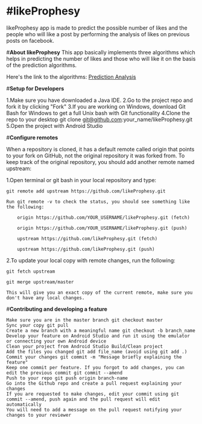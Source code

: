 # #**likeProphesy**

likeProphesy app is made to  predict the possible number of likes and the
people who will like a post by performing the analysis of likes on previous
posts on facebook.

#**About likeProphesy**
This app basically implements three algorithms which helps in predicting the number of likes and those who will like it on the basis of the prediction algorithms.

Here's the link to the algorithms: [Prediction Analysis](src/Final.pdf)

#**Setup for Developers**

1.Make sure you have downloaded a Java IDE.
2.Go to the project repo and fork it by clicking "Fork"
3.If you are working on Windows, download Git Bash for Windows to get a full Unix bash with Git functionality
4.Clone the repo to your desktop git clone git@github.com:your_name/likeProphesy.git
5.Open the project with Android Studio

#**Configure remotes**

When a repository is cloned, it has a default remote called origin that points to your fork on GitHub, not the original repository it was forked from. To keep track of the original repository, you should add another remote named upstream:

1.Open terminal or git bash in your local repository and type:

    git remote add upstream https://github.com/likeProphesy.git

    Run git remote -v to check the status, you should see something like the following:

        origin https://github.com/YOUR_USERNAME/likeProphesy.git (fetch)

        origin https://github.com/YOUR_USERNAME/likeProphesy.git (push)

        upstream https://github.com/likeProphesy.git (fetch)

        upstream https://github.com/likeProphesy.git (push)

2.To update your local copy with remote changes, run the following:

    git fetch upstream

    git merge upstream/master

    This will give you an exact copy of the current remote, make sure you don't have any local changes.

#**Contributing and developing a feature**

    Make sure you are in the master branch git checkout master
    Sync your copy git pull
    Create a new branch with a meaningful name git checkout -b branch_name
    Develop your feature on Android Studio and run it using the emulator or connecting your own Android device
    Clean your project from Android Studio Build/Clean project
    Add the files you changed git add file_name (avoid using git add .)
    Commit your changes git commit -m "Message briefly explaining the feature"
    Keep one commit per feature. If you forgot to add changes, you can edit the previous commit git commit --amend
    Push to your repo git push origin branch-name
    Go into the Github repo and create a pull request explaining your changes
    If you are requested to make changes, edit your commit using git commit --amend, push again and the pull request will edit automatically
    You will need to add a message on the pull request notifying your changes to your reviewer


